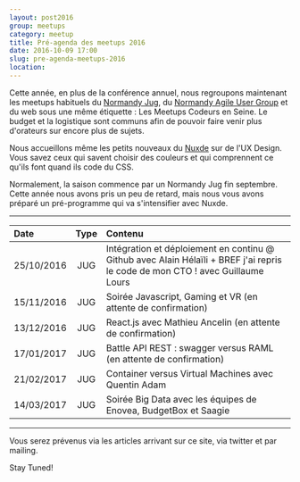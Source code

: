 ```yaml
---
layout: post2016
group: meetups
category: meetup
title: Pré-agenda des meetups 2016
date: 2016-10-09 17:00
slug: pre-agenda-meetups-2016
location:
---
```


Cette année, en plus de la conférence annuel, nous regroupons maintenant les meetups habituels du [Normandy Jug](http://www.normandyjug.org), du [Normandy Agile User Group](http://www.normandyjug.org/naug) et du web sous une même étiquette : Les Meetups Codeurs en Seine. Le budget et la logistique sont communs afin de pouvoir faire venir plus d'orateurs sur encore plus de sujets.

Nous accueillons même les petits nouveaux du [Nuxde](http://www.nuxde.com/) sur de l'UX Design. Vous savez ceux qui savent choisir des couleurs et qui comprennent ce qu'ils font quand ils code du CSS.

Normalement, la saison commence par un Normandy Jug fin septembre. Cette année nous avons pris un peu de retard, mais nous vous avons préparé un pré-programme qui va s'intensifier avec Nuxde.

----

| Date | Type | Contenu  |
|:--- |:---: | :----
|25/10/2016  | JUG  | Intégration et déploiement en continu @ Github avec Alain Hélaïli + BREF j'ai repris le code de mon CTO ! avec Guillaume Lours  |
|15/11/2016  | JUG  | Soirée Javascript, Gaming et VR (en attente de confirmation) |
|13/12/2016 | JUG | React.js avec Mathieu Ancelin (en attente de confirmation)|
|17/01/2017 | JUG | Battle API REST : swagger versus RAML (en attente de confirmation)|
|21/02/2017 | JUG | Container versus Virtual Machines avec Quentin Adam |
|14/03/2017  | JUG | Soirée Big Data avec les équipes de Enovea, BudgetBox et Saagie |

----

Vous serez prévenus via les articles arrivant sur ce site, via twitter et par mailing.

Stay Tuned!
